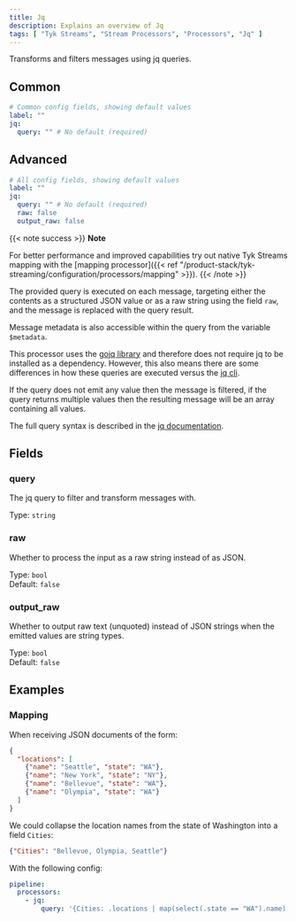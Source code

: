 ```yaml
---
title: Jq
description: Explains an overview of Jq
tags: [ "Tyk Streams", "Stream Processors", "Processors", "Jq" ]
---
```


Transforms and filters messages using jq queries.

## Common

```yml
# Common config fields, showing default values
label: ""
jq:
  query: "" # No default (required)
```

## Advanced

```yml
# All config fields, showing default values
label: ""
jq:
  query: "" # No default (required)
  raw: false
  output_raw: false
```

{{< note success >}}
**Note**

For better performance and improved capabilities try out native Tyk Streams mapping with the [mapping processor]({{< ref "/product-stack/tyk-streaming/configuration/processors/mapping" >}}).
{{< /note >}}

The provided query is executed on each message, targeting either the contents as a structured JSON value or as a raw string using the field `raw`, and the message is replaced with the query result.

Message metadata is also accessible within the query from the variable `$metadata`.

This processor uses the [gojq library](https://github.com/itchyny/gojq) and therefore does not require jq to be installed as a dependency. However, this also means there are some differences in how these queries are executed versus the [jq cli](https://github.com/itchyny/gojq#difference-to-jq).

If the query does not emit any value then the message is filtered, if the query returns multiple values then the resulting message will be an array containing all values.

The full query syntax is described in the [jq documentation](https://stedolan.github.io/jq/manual).

<!--

TODO: Add error handling after merging bloblang

## Error Handling

Queries can fail, in which case the message remains unchanged, errors are logged, and the message is flagged as having failed, allowing you to use [standard processor error handling patterns](/docs/configuration/error_handling). -->

## Fields

### query

The jq query to filter and transform messages with.


Type: `string`  

### raw

Whether to process the input as a raw string instead of as JSON.


Type: `bool`  
Default: `false`  

### output_raw

Whether to output raw text (unquoted) instead of JSON strings when the emitted values are string types.


Type: `bool`  
Default: `false`  

## Examples

### Mapping

When receiving JSON documents of the form:

```json
{
  "locations": [
    {"name": "Seattle", "state": "WA"},
    {"name": "New York", "state": "NY"},
    {"name": "Bellevue", "state": "WA"},
    {"name": "Olympia", "state": "WA"}
  ]
}
```

We could collapse the location names from the state of Washington into a field `Cities`:

```json
{"Cities": "Bellevue, Olympia, Seattle"}
```

With the following config:

```yaml
pipeline:
  processors:
    - jq:
        query: '{Cities: .locations | map(select(.state == "WA").name) | sort | join(", ") }'
```
